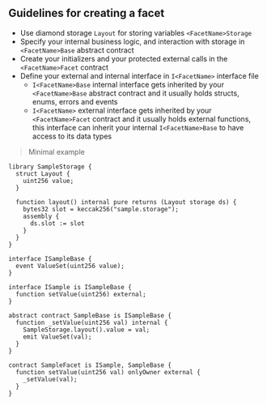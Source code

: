 ## Guidelines for creating a facet

- Use diamond storage `Layout` for storing variables `<FacetName>Storage`
- Specify your internal business logic, and interaction with storage in `<FacetName>Base` abstract contract
- Create your initializers and your protected external calls in the `<FacetName>Facet` contract
- Define your external and internal interface in `I<FacetName>` interface file
  - `I<FacetName>Base` internal interface gets inherited by your `<FacetName>Base` abstract contract and it usually holds structs, enums, errors and events
  - `I<FacetName>` external interface gets inherited by your `<FacetName>Facet` contract and it usually holds external functions, this interface can inherit your internal `I<FacetName>Base` to have access to its data types

> Minimal example

```solidity
library SampleStorage {
  struct Layout {
    uint256 value;
  }

  function layout() internal pure returns (Layout storage ds) {
    bytes32 slot = keccak256("sample.storage");
    assembly {
      ds.slot := slot
    }
  }
}

interface ISampleBase {
  event ValueSet(uint256 value);
}

interface ISample is ISampleBase {
  function setValue(uint256) external;
}

abstract contract SampleBase is ISampleBase {
  function _setValue(uint256 val) internal {
    SampleStorage.layout().value = val;
    emit ValueSet(val);
  }
}

contract SampleFacet is ISample, SampleBase {
  function setValue(uint256 val) onlyOwner external {
    _setValue(val);
  }
}
```
